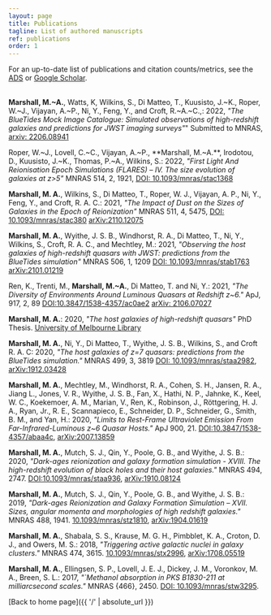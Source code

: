```yaml
---
layout: page
title: Publications
tagline: List of authored manuscripts
ref: publications
order: 1
---
```


For an up-to-date list of publications and citation counts/metrics, see the [ADS](https://ui.adsabs.harvard.edu/search/q=orcid%3A0000-0001-6434-7845&sort=date+desc) or [Google Scholar](https://scholar.google.com/citations?user=3WZ2z5gAAAAJ&hl=en).
<br>
<br>

**Marshall, M.~A.**, Watts, K, Wilkins, S., Di Matteo, T., Kuusisto, J.~K., Roper, W.~J., Vijayan, A.~P., Ni, Y., Feng, Y., and Croft, R.~A.~C.,: 2022, *"The BlueTides Mock Image Catalogue: Simulated observations of high-redshift galaxies and predictions for JWST imaging surveys"*" Submitted to MNRAS, [arxiv: 2206.08941](https://arxiv.org/abs/2206.08941)

Roper, W.~J., Lovell, C.~C., Vijayan, A.~P., **Marshall, M.~A.**, Irodotou, D., Kuusisto, J.~K., Thomas, P.~A., Wilkins, S.: 2022, *"First Light And Reionisation Epoch Simulations (FLARES) – IV. The size evolution of galaxies at z>5"* MNRAS 514, 2, 1921, [DOI: 10.1093/mnras/stac1368](https://doi.org/10.1093/mnras/stac1368)

**Marshall, M. A.**, Wilkins, S., Di Matteo, T., Roper, W. J., Vijayan, A. P., Ni, Y., Feng, Y., and Croft, R. A. C.: 2021, *"The Impact of Dust on the Sizes of Galaxies in the Epoch of Reionization"* MNRAS 511, 4,  5475, [DOI: 10.1093/mnras/stac380](https://doi.org/10.1093/mnras/stac380) [arXiv:2110.12075](https://arxiv.org/abs/2110.12075)

**Marshall, M. A.**, Wyithe, J. S. B., Windhorst, R. A., Di Matteo, T., Ni, Y., Wilkins, S., Croft, R. A. C., and Mechtley, M.: 2021, *"Observing the host galaxies of high-redshift quasars with JWST: predictions from the BlueTides simulation"* MNRAS 506, 1, 1209 [DOI: 10.1093/mnras/stab1763](https://doi.org/10.1093/mnras/stab1763) [arXiv:2101.01219](https://arxiv.org/abs/2101.01219)


Ren, K., Trenti, M., **Marshall, M.~A.**, Di Matteo, T. and Ni, Y.: 2021, *"The Diversity of Environments Around Luminous Quasars at Redshift  z~6."* ApJ,  917, 2, 89 [DOI:10.3847/1538-4357/ac0ae2](https://doi.org/10.3847/1538-4357/ac0ae2) [arXiv: 2106.07027](https://arxiv.org/abs/2106.07027)


**Marshall, M. A.**: 2020, *"The host galaxies of high-redshift quasars"* PhD Thesis. [University of Melbourne Library](http://hdl.handle.net/11343/245491)

**Marshall, M. A.**, Ni, Y., Di Matteo, T., Wyithe, J. S. B., Wilkins, S., and Croft R. A. C: 2020, *"The host galaxies of z=7 quasars: predictions from the BlueTides simulation."* MNRAS 499, 3, 3819 [DOI: 10.1093/mnras/staa2982](https://doi.org/10.1093/mnras/staa2982), [arXiv:1912.03428](https://arxiv.org/abs/1912.03428)

**Marshall, M. A.**, Mechtley, M., Windhorst, R. A., Cohen, S. H., Jansen, R. A., Jiang L., Jones, V. R., Wyithe, J. S. B.,  Fan, X., Hathi, N. P., Jahnke, K.,  Keel, W. C., Koekemoer, A. M.,  Marian, V.,  Ren, K., Robinson, J., Röttgering, H. J. A., Ryan, Jr., R. E., Scannapieco, E., Schneider, D. P.,  Schneider, G.,  Smith, B. M., and Yan, H.: 2020, *"Limits to Rest-Frame Ultraviolet Emission From Far-Infrared-Luminous z~6 Quasar Hosts."* ApJ 900, 21. [DOI:10.3847/1538-4357/abaa4c](https://doi.org/10.3847/1538-4357/abaa4c), [arXiv:2007.13859](https://arxiv.org/abs/2007.13859)

**Marshall, M. A.**, Mutch, S. J., Qin, Y., Poole, G. B., and Wyithe, J. S. B.: 2020, *"Dark-ages reionization and galaxy formation simulation - XVIII. The
 high-redshift evolution of black holes and their host galaxies."*  MNRAS 494, 2747. [DOI:10.1093/mnras/staa936](https://doi.org/10.1093/mnras/staa936), [arXiv:1910.08124](https://arxiv.org/abs/1910.08124)

**Marshall, M. A.**, Mutch, S. J., Qin, Y., Poole, G. B., and Wyithe, J. S. B.: 2019, *"Dark-ages Reionization and Galaxy Formation Simulation – XVII. Sizes, angular momenta and morphologies of high redshift galaxies."*  MNRAS 488, 1941.
[10.1093/mnras/stz1810](https://doi.org/10.1093/mnras/stz1810), [arXiv:1904.01619](https://arxiv.org/abs/1904.01619)

**Marshall, M. A.**, Shabala, S. S., Krause, M. G. H., Pimbblet, K. A., Croton, D. J., and Owers, M. S.: 2018, *"Triggering active galactic nuclei in galaxy clusters."*  MNRAS 474, 3615.
[10.1093/mnras/stx2996](https://doi.org/10.1093/mnras/stx2996), [arXiv:1708.05519](https://arxiv.org/abs/1708.05519)

**Marshall, M. A.**, Ellingsen, S. P., Lovell, J. E. J., Dickey, J. M., Voronkov, M. A., Breen, S. L.: 2017, *"`Methanol absorption in PKS B1830-211 at milliarcsecond scales."* MNRAS {466}, 2450.
[DOI: 10.1093/mnras/stw3295](https://doi.org/10.1093/mnras/stw3295).


[Back to home page]({{ '/' | absolute_url }})
